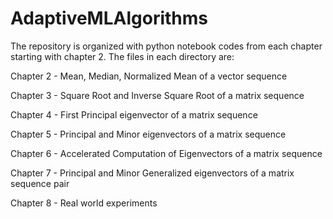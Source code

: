 # AdaptiveMLAlgorithms

The repository is organized with python notebook codes from each chapter starting with chapter 2. The files in each directory are:

Chapter 2 - Mean, Median, Normalized Mean of a vector sequence

Chapter 3 - Square Root and Inverse Square Root of a matrix sequence

Chapter 4 - First Principal eigenvector of a matrix sequence

Chapter 5 - Principal and Minor eigenvectors of a matrix sequence

Chapter 6 - Accelerated Computation of Eigenvectors of a matrix sequence

Chapter 7 - Principal and Minor Generalized eigenvectors of a matrix sequence pair

Chapter 8 - Real world experiments
